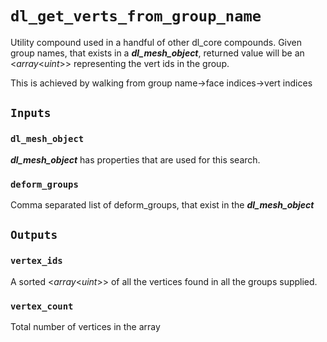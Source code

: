 # `dl_get_verts_from_group_name`

Utility compound used in a handful of other dl_core compounds.  Given group names, that exists in a ***dl_mesh_object***, returned value will be an <*array*<*uint*>> representing the vert ids in the group.  

This is achieved by walking from group name->face indices->vert indices

## `Inputs`

### `dl_mesh_object`

***dl_mesh_object*** has properties that are used for this search.  

### `deform_groups`

Comma separated list of deform_groups, that exist in the ***dl_mesh_object***

## `Outputs`

### `vertex_ids`

A sorted <*array*<*uint*>> of all the vertices found in all the groups supplied.

### `vertex_count`

Total number of vertices in the array
